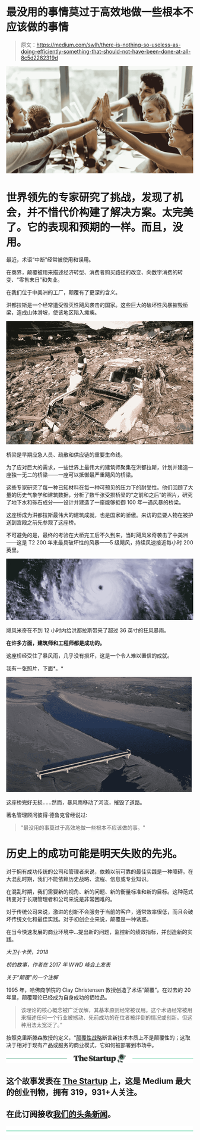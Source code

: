 # 最没用的事情莫过于高效地做一些根本不应该做的事情

> 原文：<https://medium.com/swlh/there-is-nothing-so-useless-as-doing-efficiently-something-that-should-not-have-been-done-at-all-8c5d2282319d>

![](img/f92dacfd144ee2d04c3b931af2cc694e.png)

# 世界领先的专家研究了挑战，发现了机会，并不惜代价构建了解决方案。太完美了。它的表现和预期的一样。而且，没用。

最近，术语“中断”经常被使用和误用。

在商界，颠覆被用来描述经济转型、消费者购买路径的改变、向数字消费的转变、“零售末日”和失业。

在我们位于中美洲的工厂，颠覆有了更深的含义。

洪都拉斯是一个经常遭受毁灭性飓风袭击的国家。这些巨大的破坏性风暴摧毁桥梁，造成山体滑坡，使该地区陷入瘫痪。

![](img/5a1cfd6802d223693fb6af84dfbe7dd8.png)

桥梁是早期应急人员、疏散和供应链的重要生命线。

为了应对巨大的需求，一些世界上最伟大的建筑师聚集在洪都拉斯，计划并建造一座独一无二的桥梁——一座可以抵御最严重飓风的桥梁。

这些专家研究了每一种已知材料在每一种可预见的压力下的耐受性。他们回顾了大量的历史气象学和建筑数据，分析了数千张受损桥梁的“之前和之后”的照片，研究了地下水和砾石成分——设计并建造了一座能够抵御 100 年一遇风暴的桥梁。

这座桥成为洪都拉斯最伟大的建筑成就，也是国家的骄傲。来访的显要人物在被护送到宫殿之前先参观了这座桥。

不可避免的是，最终的考验在大桥完工后不久到来，当时飓风米奇袭击了中美洲——这是 T2 200 年来最具破坏性的风暴——5 级飓风，持续风速接近每小时 200 英里。

![](img/1656a0f40357e79901e3945d2d365ea9.png)

飓风米奇在不到 12 小时内给洪都拉斯带来了超过 36 英寸的狂风暴雨。

**在许多方面，建筑师和工程师都是成功的。**

这座桥经受住了暴风雨，几乎没有损坏，这是一个令人难以置信的成就。

我有一张照片，下面*。*

![](img/873d5b1caf412196dd4789dc01708681.png)

这座桥完好无损……然而，暴风雨移动了河流，摧毁了道路。

著名管理顾问彼得·德鲁克曾经说过:

> "最没用的事莫过于高效地做一些根本不应该做的事。"

# 历史上的成功可能是明天失败的先兆。

对于拥有成功传统的公司和管理者来说，依赖以前可靠的最佳实践是一种障碍。在大混乱时期，我们不能依赖历史战略、流程、信息或专业知识。

在混乱时期，我们需要新的视角、新的问题、新的衡量标准和新的目标。这种范式转变对于长期管理者和公司来说是非常困难的。

对于传统公司来说，激进的创新不会服务于当前的客户，通常效率很低，而且会破坏传统文化和最佳实践。对于初创企业来说，颠覆是一种诱惑。

在当今快速发展的商业环境中…提出新的问题，监控新的绩效指标，并创造新的实践。

*大卫·j·卡茨，2018*

*桥的故事，作者在 2017 年 WWD 峰会上发表*

*关于“颠覆”的一个注解*

1995 年，哈佛商学院的 Clay Christensen 教授创造了术语“颠覆”。在过去的 20 年里，颠覆理论已经成为自身成功的牺牲品。

> 该理论的核心概念被广泛误解，其基本原则经常被误用。这个术语经常被用来描述任何一个行业被撼动、先前成功的在位者被绊倒的情况或创新。但这种用法太宽泛了。”

按照克里斯滕森教授的定义，“[颠覆性战略](http://hbr.org/2015/12/what-is-disruptive-innovation)断言新技术本质上不是颠覆性的；这取决于相对于现有产品或服务的商业模式，它如何被部署到市场中。

[![](img/308a8d84fb9b2fab43d66c117fcc4bb4.png)](https://medium.com/swlh)

## 这个故事发表在 [The Startup](https://medium.com/swlh) 上，这是 Medium 最大的创业刊物，拥有 319，931+人关注。

## 在此订阅接收[我们的头条新闻](http://growthsupply.com/the-startup-newsletter/)。

[![](img/b0164736ea17a63403e660de5dedf91a.png)](https://medium.com/swlh)